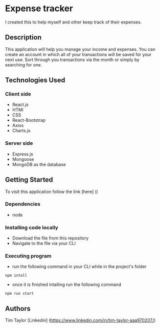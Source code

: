 # Expense tracker

I created this to help myself and other keep track of their expenses.

## Description

This application will help you manage your income and expenses. You can create an account in which all of your transactions will be saved for your next use. Sort through you transactions via the month or simply by searching for one.

## Technologies Used

### Client side
* React.js
* HTMl
* CSS
* React-Bootstrap
* Axios
* Charts.js

### Server side
* Express.js
* Mongoose
* MongoDB as the database

## Getting Started

To visit this application follow the link [here] ()

### Dependencies

* node

### Installing code locally

* Download the file from this repository
* Navigate to the file via your CLI

### Executing program

* run the following command in your CLI while in the project's folder
```
npm intall
```
* once it is finished intalling run the following command 
```
npm run start
```


## Authors

Tim Taylor
[Linkedin] (https://www.linkedin.com/in/tim-taylor-aaa970207/)
